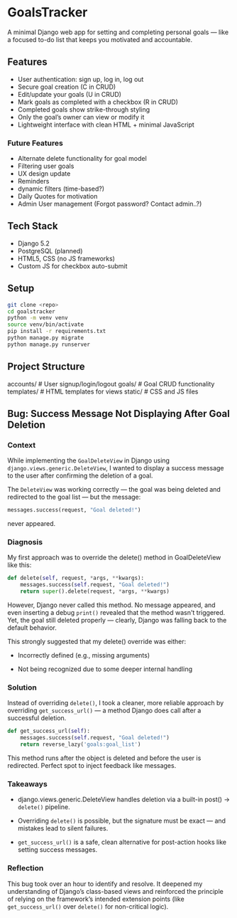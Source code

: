 # GoalsTracker

A minimal Django web app for setting and completing personal goals — like a focused to-do list that keeps you motivated and accountable.

## Features

- User authentication: sign up, log in, log out
- Secure goal creation (C in CRUD)
- Edit/update your goals (U in CRUD)
- Mark goals as completed with a checkbox (R in CRUD)
- Completed goals show strike-through styling
- Only the goal’s owner can view or modify it
- Lightweight interface with clean HTML + minimal JavaScript


### Future Features

- Alternate delete functionality for goal model 
- Filtering user goals
- UX design update
- Reminders 
- dynamic filters (time-based?)
- Daily Quotes for motivation
- Admin User management (Forgot password? Contact admin..?)


## Tech Stack

- Django 5.2
- PostgreSQL (planned)
- HTML5, CSS (no JS frameworks)
- Custom JS for checkbox auto-submit

## Setup

```bash
git clone <repo>
cd goalstracker
python -m venv venv
source venv/bin/activate
pip install -r requirements.txt
python manage.py migrate
python manage.py runserver
```


## Project Structure 

accounts/       # User signup/login/logout
goals/          # Goal CRUD functionality
templates/      # HTML templates for views
static/         # CSS and JS files


## Bug: Success Message Not Displaying After Goal Deletion

### Context

While implementing the `GoalDeleteView` in Django using `django.views.generic.DeleteView`, I wanted to display a success message to the user after confirming the deletion of a goal.

The `DeleteView` was working correctly — the goal was being deleted and redirected to the goal list — but the message:

```python
messages.success(request, "Goal deleted!")
``` 

never appeared. 

### Diagnosis 

My first approach was to override the delete() method in GoalDeleteView like this:

```python
def delete(self, request, *args, **kwargs):
    messages.success(self.request, "Goal deleted!")
    return super().delete(request, *args, **kwargs)
```

However, Django never called this method. No message appeared, and even inserting a debug `print()` revealed that the method wasn't triggered. Yet, the goal still deleted properly — clearly, Django was falling back to the default behavior.

This strongly suggested that my delete() override was either:

- Incorrectly defined (e.g., missing arguments)

- Not being recognized due to some deeper internal handling


### Solution

Instead of overriding `delete()`, I took a cleaner, more reliable approach by overriding `get_success_url()` — a method Django does call after a successful deletion.

```python
def get_success_url(self):
    messages.success(self.request, "Goal deleted!")
    return reverse_lazy('goals:goal_list')
```

This method runs after the object is deleted and before the user is redirected. Perfect spot to inject feedback like messages.


### Takeaways

- django.views.generic.DeleteView handles deletion via a built-in post() → `delete()` pipeline.

- Overriding `delete()` is possible, but the signature must be exact — and mistakes lead to silent failures.

- `get_success_url()` is a safe, clean alternative for post-action hooks like setting success messages.


### Reflection

This bug took over an hour to identify and resolve. It deepened my understanding of Django’s class-based views and reinforced the principle of relying on the framework’s intended extension points (like `get_success_url()` over `delete()` for non-critical logic).


